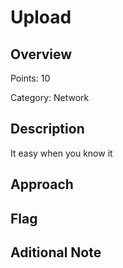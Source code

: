 # Upload
## Overview 
Points: 10

Category: Network
## Description
It easy when you know it 
## Approach
    
## Flag

## Aditional Note

